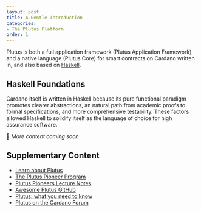 ```yaml
---
layout: post
title: A Gentle Introduction
categories:
- The Plutus Platform
order: 1
---
```


Plutus is both a full application framework (Plutus Application Framework) and a native language (Plutus Core) for smart contracts on Cardano written in, and also based on [Haskell](https://www.haskell.org/). 

## Haskell Foundations
Cardano itself is written in Haskell because its pure functional paradigm promotes clearer abstractions, an natural path from academic proofs to formal specifications, and more comprehensive testability. These factors allowed Haskell to solidify itself as the language of choice for high assurance software.

🚧 _More content coming soon_

## Supplementary Content
- [Learn about Plutus](https://docs.cardano.org/plutus/learn-about-plutus)
- [The Plutus Pioneer Program](https://github.com/input-output-hk/plutus-pioneer-program)
- [Plutus Pioneers Lecture Notes](https://plutus-pioneer-program.readthedocs.io/en/latest/index.html)
- [Awesome Plutus GitHub](https://github.com/mlabs-haskell/awesome-plutus)
- [Plutus: what you need to know](https://iohk.io/en/blog/posts/2021/04/13/plutus-what-you-need-to-know/)
- [Plutus on the Cardano Forum](https://forum.cardano.org/c/developers/cardano-plutus/148)
